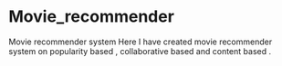 # Movie_recommender
Movie recommender system
Here I have created movie recommender system on popularity based , collaborative based and content based .
